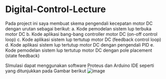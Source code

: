 # Digital-Control-Lecture
Pada project ini saya membuat skema pengendali  kecepatan motor DC dengan urutan sebagai berikut:
a. Kode pemodelan sistem lup terbuka motor DC
b. Kode aplikasi bang-bang controller motor DC (on-off control loop)
c. Kode aplikasi sistem lup tertutup motor DC (feedback control loop)
d. Kode aplikasi sistem lup tertutup motor DC dengan pengendali PID
e. Kode pemodelan sistem lup tertutup motor DC dengan pole placement (state feedback)


SImulasi dapat menggunakan software Proteus dan Arduino IDE seperti yang ditunjukkan pada Gambar berikut
![image](https://user-images.githubusercontent.com/89128126/195034004-78b38b63-99cf-4048-8d95-93e5159435dc.png)

